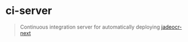 # ci-server
> Continuous integration server for automatically deploying
> [jadeocr-next](https://next.jadeocr.com)
